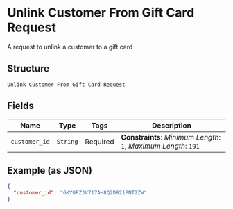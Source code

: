 
# Unlink Customer From Gift Card Request

A request to unlink a customer to a gift card

## Structure

`Unlink Customer From Gift Card Request`

## Fields

| Name | Type | Tags | Description |
|  --- | --- | --- | --- |
| `customer_id` | `String` | Required | **Constraints**: *Minimum Length*: `1`, *Maximum Length*: `191` |

## Example (as JSON)

```json
{
  "customer_id": "GKY0FZ3V717AH8Q2D821PNT2ZW"
}
```

